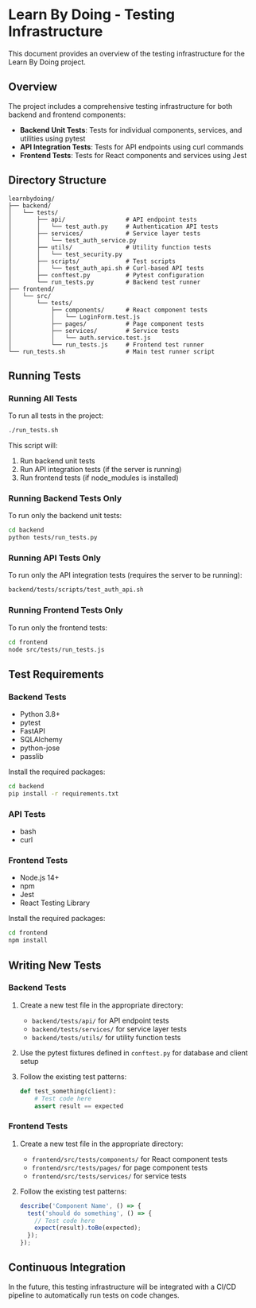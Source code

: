 # Learn By Doing - Testing Infrastructure

This document provides an overview of the testing infrastructure for the Learn By Doing project.

## Overview

The project includes a comprehensive testing infrastructure for both backend and frontend components:

- **Backend Unit Tests**: Tests for individual components, services, and utilities using pytest
- **API Integration Tests**: Tests for API endpoints using curl commands
- **Frontend Tests**: Tests for React components and services using Jest

## Directory Structure

```
learnbydoing/
├── backend/
│   └── tests/
│       ├── api/                 # API endpoint tests
│       │   └── test_auth.py     # Authentication API tests
│       ├── services/            # Service layer tests
│       │   └── test_auth_service.py
│       ├── utils/               # Utility function tests
│       │   └── test_security.py
│       ├── scripts/             # Test scripts
│       │   └── test_auth_api.sh # Curl-based API tests
│       ├── conftest.py          # Pytest configuration
│       └── run_tests.py         # Backend test runner
├── frontend/
│   └── src/
│       └── tests/
│           ├── components/      # React component tests
│           │   └── LoginForm.test.js
│           ├── pages/           # Page component tests
│           ├── services/        # Service tests
│           │   └── auth.service.test.js
│           └── run_tests.js     # Frontend test runner
└── run_tests.sh                 # Main test runner script
```

## Running Tests

### Running All Tests

To run all tests in the project:

```bash
./run_tests.sh
```

This script will:
1. Run backend unit tests
2. Run API integration tests (if the server is running)
3. Run frontend tests (if node_modules is installed)

### Running Backend Tests Only

To run only the backend unit tests:

```bash
cd backend
python tests/run_tests.py
```

### Running API Tests Only

To run only the API integration tests (requires the server to be running):

```bash
backend/tests/scripts/test_auth_api.sh
```

### Running Frontend Tests Only

To run only the frontend tests:

```bash
cd frontend
node src/tests/run_tests.js
```

## Test Requirements

### Backend Tests

- Python 3.8+
- pytest
- FastAPI
- SQLAlchemy
- python-jose
- passlib

Install the required packages:

```bash
cd backend
pip install -r requirements.txt
```

### API Tests

- bash
- curl

### Frontend Tests

- Node.js 14+
- npm
- Jest
- React Testing Library

Install the required packages:

```bash
cd frontend
npm install
```

## Writing New Tests

### Backend Tests

1. Create a new test file in the appropriate directory:
   - `backend/tests/api/` for API endpoint tests
   - `backend/tests/services/` for service layer tests
   - `backend/tests/utils/` for utility function tests

2. Use the pytest fixtures defined in `conftest.py` for database and client setup

3. Follow the existing test patterns:
   ```python
   def test_something(client):
       # Test code here
       assert result == expected
   ```

### Frontend Tests

1. Create a new test file in the appropriate directory:
   - `frontend/src/tests/components/` for React component tests
   - `frontend/src/tests/pages/` for page component tests
   - `frontend/src/tests/services/` for service tests

2. Follow the existing test patterns:
   ```javascript
   describe('Component Name', () => {
     test('should do something', () => {
       // Test code here
       expect(result).toBe(expected);
     });
   });
   ```

## Continuous Integration

In the future, this testing infrastructure will be integrated with a CI/CD pipeline to automatically run tests on code changes.
